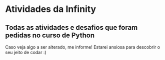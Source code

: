 <H1> Atividades da Infinity </H1>

<h2>Todas as atividades e desafios que foram pedidas no curso de Python</h2>
<p>Caso veja algo a ser alterado, me informe! Estarei ansiosa para descobrir o seu jeito de codar :)<p>
